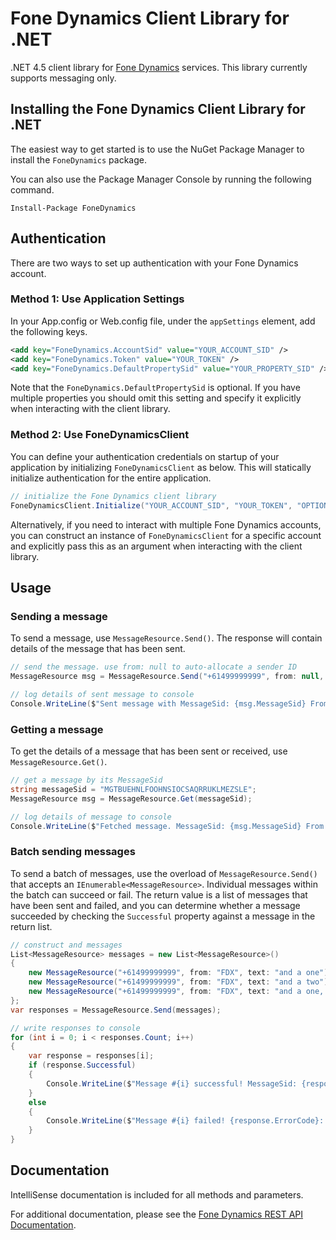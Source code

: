 # Fone Dynamics Client Library for .NET

.NET 4.5 client library for [Fone Dynamics](https://www.fonedynamics.com/) services.  This library currently supports messaging only.

## Installing the Fone Dynamics Client Library for .NET

The easiest way to get started is to use the NuGet Package Manager to install the `FoneDynamics` package.

You can also use the Package Manager Console by running the following command.

```
Install-Package FoneDynamics
```

## Authentication

There are two ways to set up authentication with your Fone Dynamics account.

### Method 1: Use Application Settings

In your App.config or Web.config file, under the `appSettings` element, add the following keys.

```xml
<add key="FoneDynamics.AccountSid" value="YOUR_ACCOUNT_SID" />
<add key="FoneDynamics.Token" value="YOUR_TOKEN" />
<add key="FoneDynamics.DefaultPropertySid" value="YOUR_PROPERTY_SID" />
```

Note that the `FoneDynamics.DefaultPropertySid` is optional. If you have multiple properties you should omit this setting and specify it explicitly when interacting with the client library.

### Method 2: Use FoneDynamicsClient

You can define your authentication credentials on startup of your application by initializing `FoneDynamicsClient` as below. This will statically initialize authentication for the entire application.

```cs
// initialize the Fone Dynamics client library
FoneDynamicsClient.Initialize("YOUR_ACCOUNT_SID", "YOUR_TOKEN", "OPTIONAL_DEFAULT_PROPERTY_SID");
```

Alternatively, if you need to interact with multiple Fone Dynamics accounts, you can construct an instance of `FoneDynamicsClient` for a specific account and explicitly pass this as an argument when interacting with the client library.

## Usage

### Sending a message

To send a message, use `MessageResource.Send()`.  The response will contain details of the message that has been sent.

```cs
// send the message. use from: null to auto-allocate a sender ID
MessageResource msg = MessageResource.Send("+61499999999", from: null, text: "Hello world!");

// log details of sent message to console
Console.WriteLine($"Sent message with MessageSid: {msg.MessageSid} From: {msg.From} To: {msg.To} Text: {msg.Text}");
```

### Getting a message

To get the details of a message that has been sent or received, use `MessageResource.Get()`.

```cs
// get a message by its MessageSid
string messageSid = "MGTBUEHNLFOOHNSIOCSAQRRUKLMEZSLE";
MessageResource msg = MessageResource.Get(messageSid);

// log details of message to console
Console.WriteLine($"Fetched message. MessageSid: {msg.MessageSid} From: {msg.From} To: {msg.To} Text: {msg.Text}");
```

### Batch sending messages

To send a batch of messages, use the overload of `MessageResource.Send()` that accepts an `IEnumerable<MessageResource>`.  Individual messages within the batch can succeed or fail. The return value is a list of messages that have been sent and failed, and you can determine whether a message succeeded by checking the `Successful` property against a message in the return list.

```cs
// construct and messages
List<MessageResource> messages = new List<MessageResource>()
{
    new MessageResource("+61499999999", from: "FDX", text: "and a one"),
    new MessageResource("+61499999999", from: "FDX", text: "and a two"),
    new MessageResource("+61499999999", from: "FDX", text: "and a one, two, three!")
};
var responses = MessageResource.Send(messages);

// write responses to console
for (int i = 0; i < responses.Count; i++)
{
    var response = responses[i];
    if (response.Successful)
    {
        Console.WriteLine($"Message #{i} successful! MessageSid: {response.MessageSid}");
    }
    else
    {
        Console.WriteLine($"Message #{i} failed! {response.ErrorCode}: {response.ErrorMessage}");
    }
}
```

## Documentation

IntelliSense documentation is included for all methods and parameters.

For additional documentation, please see the [Fone Dynamics REST API Documentation](https://www.fonedynamics.com/docs/rest-api).

